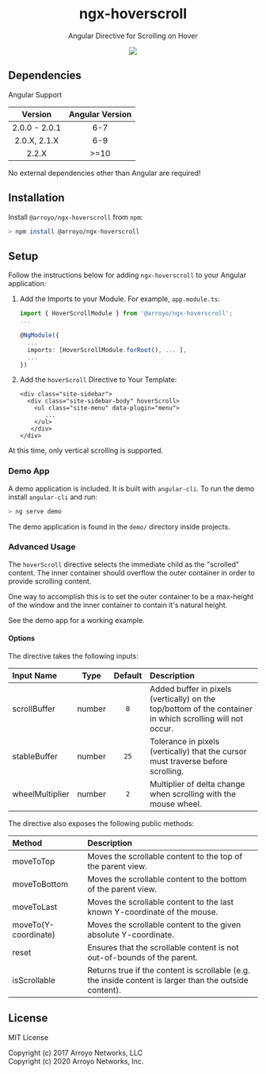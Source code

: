 <div align="center">
    <h1>ngx-hoverscroll</h1>
    <p>Angular Directive for Scrolling on Hover</p>
    <img src="https://raw.githubusercontent.com/arroyonetworks/ngx-hoverscroll/f3698d0ac7d01bddb67dc67a1dfed6ab28b92b69/docs/hoverscroll.gif">
</div>

## Dependencies

Angular Support

| Version           | Angular Version   |
|:-----------------:|:-----------------:|
| 2.0.0 - 2.0.1     | 6-7               |
| 2.0.X, 2.1.X      | 6-9               |
| 2.2.X             | >=10              |



No external dependencies other than Angular are required!

## Installation

Install `@arroyo/ngx-hoverscroll` from `npm`:
```bash
> npm install @arroyo/ngx-hoverscroll
```


## Setup

Follow the instructions below for adding `ngx-hoverscroll` to your Angular application:

1. Add the Imports to your Module. For example, `app.module.ts`:
    ```typescript
    import { HoverScrollModule } from '@arroyo/ngx-hoverscroll';
    ...
    
    @NgModule({
      ...
      imports: [HoverScrollModule.forRoot(), ... ],
      ... 
    })
    ```
    
2. Add the `hoverScroll` Directive to Your Template:
    ```angular2html
    <div class="site-sidebar">
      <div class="site-sidebar-body" hoverScroll>
        <ul class="site-menu" data-plugin="menu">
           ...
        </ul>
       </div>
    </div>
    ```

At this time, only vertical scrolling is supported.

### Demo App

A demo application is included. It is built with `angular-cli`. To run the demo install `angular-cli` and run:
```bash
> ng serve demo
```

The demo application is found in the `demo/` directory inside projects.


### Advanced Usage

The `hoverScroll` directive selects the immediate child as the "scrolled" content.
The inner container should overflow the outer container in order to provide scrolling content.

One way to accomplish this is to set the outer container to be a max-height of the window and the inner
container to contain it's natural height.

See the demo app for a working example.


#### Options

The directive takes the following inputs:

| Input Name                | Type      | Default   | Description   |
|:--------------------------|:---------:|:---------:|:--------------|
| scrollBuffer              | number    | `0`       | Added buffer in pixels (vertically) on the top/bottom of the container in which scrolling will not occur.
| stableBuffer              | number    | `25`      | Tolerance in pixels (vertically) that the cursor must traverse before scrolling.
| wheelMultiplier           | number    | `2`       | Multiplier of delta change when scrolling with the mouse wheel.

The directive also exposes the following public methods:

| Method                    | Description   |
|:--------------------------|:--------------|
| moveToTop                 | Moves the scrollable content to the top of the parent view.
| moveToBottom              | Moves the scrollable content to the bottom of the parent view.
| moveToLast                | Moves the scrollable content to the last known Y-coordinate of the mouse.
| moveTo(Y-coordinate)      | Moves the scrollable content to the given absolute Y-coordinate.
| reset                     | Ensures that the scrollable content is not out-of-bounds of the parent.
| isScrollable              | Returns true if the content is scrollable (e.g. the inside content is larger than the outside content).


## License

MIT License

Copyright (c) 2017 Arroyo Networks, LLC <br>
Copyright (c) 2020 Arroyo Networks, Inc.
